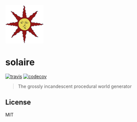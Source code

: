 ![solaire](./img/logo.png)

# solaire

[![travis](https://img.shields.io/travis/jsalis/solaire.svg)](https://travis-ci.org/jsalis/solaire)
[![codecov](https://img.shields.io/codecov/c/github/jsalis/solaire.svg)](https://codecov.io/gh/jsalis/solaire)

> The grossly incandescent procedural world generator

## License

MIT
